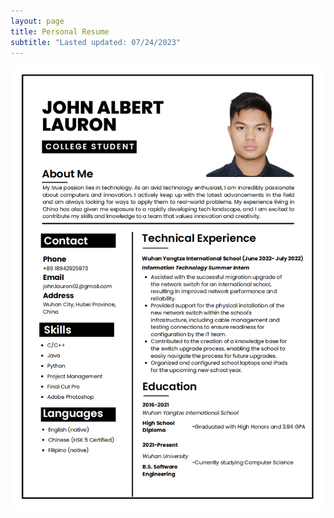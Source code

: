 ```yaml
---
layout: page
title: Personal Resume
subtitle: "Lasted updated: 07/24/2023"
---
```


![Personal Resume](/assets/img/John%20Personal%20Resume.png)